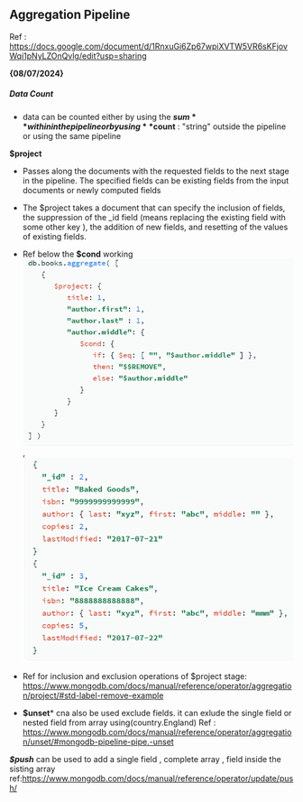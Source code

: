 ## Aggregation Pipeline 
Ref : https://docs.google.com/document/d/1RnxuGi6Zp67wpiXVTW5VR6sKFjovWqi1pNyLZOnQvlg/edit?usp=sharing

**{08/07/2024}**
##### Data Count 
- data can be counted either by using the **$sum** within in the pipeline or by using **$count** : "string" outside the pipeline or using the same pipeline

**$project**
- Passes along the documents with the requested fields to the next stage in the pipeline. The specified fields can be existing fields from the input documents or newly computed fields
- The $project takes a document that can specify the inclusion of fields, the suppression of the _id field (means replacing the existing field with some other key ), the addition of new fields, and resetting of the values of existing fields.

- Ref below the **$cond** working
![alt text](image.png) , ![alt text](image-1.png)

- Ref for inclusion and exclusion operations of $project stage: https://www.mongodb.com/docs/manual/reference/operator/aggregation/project/#std-label-remove-example

- **$unset*** cna also be used exclude fields.
it can exlude the single field or nested field from array using(country.England)
Ref : https://www.mongodb.com/docs/manual/reference/operator/aggregation/unset/#mongodb-pipeline-pipe.-unset

***$push*** 
can be used to add a single field , complete array , field inside the sisting array
ref:https://www.mongodb.com/docs/manual/reference/operator/update/push/



